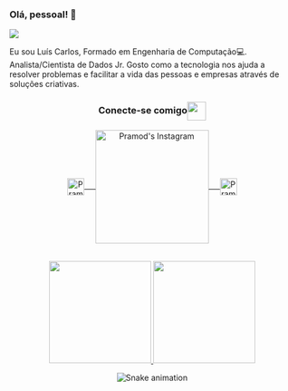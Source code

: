 ### Olá, pessoal! 👋 

<!--
**luiscals1/luiscals1** is a ✨ _special_ ✨ repository because its `README.md` (this file) appears on your GitHub profile.

<div align="center" >
  <img src="https://sauter.digital/wp-content/uploads/2021/05/GIF-Dados.gif" >
</div>
-->

![](https://komarev.com/ghpvc/?username=luiscals1)

Eu sou Luís Carlos, Formado em Engenharia de Computação💻. Analista/Cientista de Dados Jr. Gosto como a tecnologia nos ajuda a resolver problemas e facilitar a vida das pessoas e empresas através de soluções criativas. <!--Possuo conhecimento da linguagem Python e suas principais bibliotecas para trabalho com dados.-->

<div align="center">
  <h3 align="center">Conecte-se comigo<img align="center" src="https://github.com/rajput2107/rajput2107/blob/master/Assets/Handshake.gif" height="33px" /></h3> 
</div>

<p align="center">
  <p align="center">
 <a href="https://www.linkedin.com/in/luiscarlos-almeida/" target="blank">
  <img align="center" alt="Pramod's LinkedIn" width="30px" src="https://www.vectorlogo.zone/logos/linkedin/linkedin-icon.svg" /> &nbsp; &nbsp;
 </a>
 <a href="mailto:luiscals.ds@gmail.com" target="blank">
  <img align="center" alt="Pramod's Instagram" width="200px" src="https://img.shields.io/badge/-luiscals.ds@gmail.com-c14438?style=flat-square&logo=Gmail&logoColor=white&link=mailto:luiscals.ds@gmail.com" /> &nbsp; &nbsp;
 </a>
 <a href="https://medium.com/@luiscalmeida" target="blank">
  <img align="center" alt="Pramod's Twitter" width="30px" src="https://www.vectorlogo.zone/logos/medium/medium-tile.svg" />
 </a> 
  <br/>
  <br/>

 <!-- 
  [![Github Badge](https://img.shields.io/badge/-luiscals1-inactive?style=flat-square&logo=Github&logoColor=white&link=https://github.com/luiscals1/)](https://github.com/luiscals1/)
  [![Medium Bagde](https://img.shields.io/badge/Medium-12100E?style=lat-square&logo=medium&logoColor=white&https://medium.com/@luiscals1/)](https://medium.com/@luiscals1)
  [![LinkedIn Badge](https://img.shields.io/badge/-Luís_Carlos_Almeida-blue?style=flat-square&logo=Linkedin&logoColor=white&link=https://www.linkedin.com/in/luiscarlos-almeida/)](https://www.linkedin.com/in/luiscarlos-almeida/)
  [![Gmail Badge](https://img.shields.io/badge/-luiscals.ds@gmail.com-c14438?style=flat-square&logo=Gmail&logoColor=white&link=mailto:luiscals.ds@gmail.com)](mailto:luiscals.ds@gmail.com)
-->
<div align="center">
  <a href="https://github.com/luiscals1">
  <img height="180em" src="https://github-readme-stats.vercel.app/api?username=luiscals1&show_icons=true&theme=dracula&include_all_commits=true&count_private=true"/>
  <img height="180em" src="https://github-readme-stats.vercel.app/api/top-langs/?username=luiscals1&layout=compact&langs_count=7&theme=dracula"/>
</a></br>

![Snake animation](https://github.com/luiscals1/luiscals1/blob/output/github-contribution-grid-snake.svg)
 
</div>
